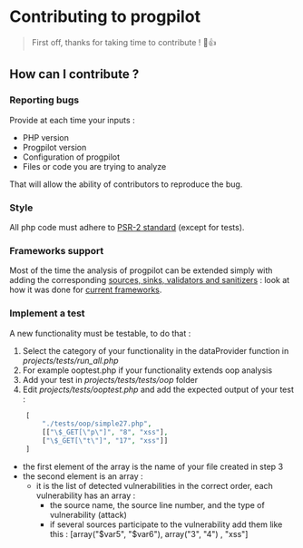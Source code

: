 # Contributing to progpilot
> First off, thanks for taking time to contribute ! :tada::+1:

## How can I contribute ?

### Reporting bugs
Provide at each time your inputs :
- PHP version
- Progpilot version
- Configuration of progpilot
- Files or code you are trying to analyze  

That will allow the ability of contributors to reproduce the bug.

### Style
All php code must adhere to [PSR-2 standard](https://www.php-fig.org/psr/psr-2/) (except for tests).

### Frameworks support
Most of the time the analysis of progpilot can be extended simply with adding the corresponding [sources, sinks, validators and sanitizers](./SPECIFY_ANALYSIS.md) : look at how it was done for [current frameworks](https://github.com/designsecurity/progpilot/tree/master/package/src/uptodate_data/php/frameworks).

### Implement a test
A new functionality must be testable, to do that :
1. Select the category of your functionality in the dataProvider function in *projects/tests/run_all.php*
2. For example ooptest.php if your functionality extends oop analysis
3. Add your test in *projects/tests/tests/oop* folder 
4. Edit *projects/tests/ooptest.php* and add the expected output of your test :
```php
    [
        "./tests/oop/simple27.php",
        [["\$_GET[\"p\"]", "8", "xss"],
        ["\$_GET[\"t\"]", "17", "xss"]]
    ]
```

- the first element of the array is the name of your file created in step 3
- the second element is an array :
    - it is the list of detected vulnerabilities in the correct order, each vulnerability has an array :
        - the source name, the source line number, and the type of vulnerability (attack)
        - if several sources participate to the vulnerability add them like this : [array("\$var5", "\$var6"), array("3", "4") , "xss"]
